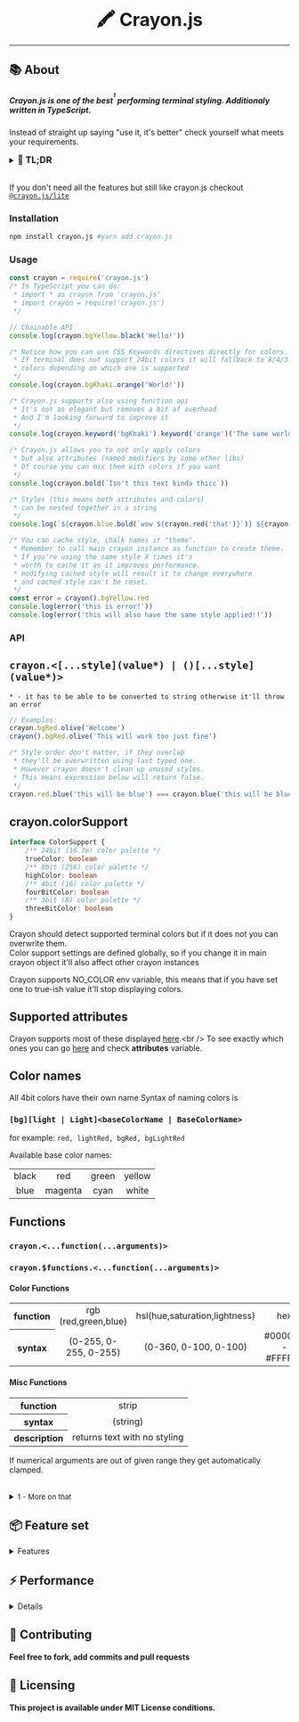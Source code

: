 <font size="6"><p align="center"><b>🖍️ Crayon.js</b></p></font>
<hr />

## :books: About
##### Crayon.js is **one of the best**<sup><sup>1</sup></sup> performing terminal styling. Additionaly written in TypeScript.

Instead of straight up saying "use it, it's better" check yourself what meets your requirements.

<details>
<summary><font size="3"><b>📖 TL;DR</b></font></summary>
<h4>🖍️ crayon.js has:</h4>
<font size="3.5">
  <ul>
    <li>⚡ High performance</li>
    <li>📦 No dependencies</li>
    <li>⏱️ Low import times</li>
    <li>🦄 Automatic color support & fallbacking</li>
    <li>🔗 Supported nesting & chaining</li>
    <li>🌈 8bit (256) and 24bit (16.7m) color support</li>
    <li>🌟 Emojis, really just bcs of that you should star this repo</li>
  </ul>
</font>
</details>

<br />

If you don't need all the features but still like crayon.js checkout [`@crayon.js/lite`](https://github.com/Im-Beast/crayon.js/tree/lite)

### Installation
```bash
npm install crayon.js #yarn add crayon.js
```
### Usage
```ts
const crayon = require('crayon.js')
/* In TypeScript you can do: 
 * import * as crayon from 'crayon.js'
 * import crayon = require('crayon.js')
 */

// Chainable API
console.log(crayon.bgYellow.black('Hello!'))

/* Notice how you can use CSS Keywords directives directly for colors.
 * If terminal does not support 24bit colors it will fallback to 8/4/3 bit or none
 * colors depending on which one is supported
 */
console.log(crayon.bgKhaki.orange('World!'))

/* Crayon.js supports also using function api
 * It's not as elegant but removes a bit of overhead
 * And I'm looking forward to improve it
 */
console.log(crayon.keyword('bgKhaki').keyword('orange')('The same world!'))

/* Crayon.js allows you to not only apply colors
 * but also attributes (named modifiers by some other libs)
 * Of course you can mix them with colors if you want
 */
console.log(crayon.bold(`Isn't this text kinda thicc`))

/* Styles (this means both attributes and colors)
 * can be nested together in a string
 */
console.log(`${crayon.blue.bold(`wow ${crayon.red('that')}`)} ${crayon.yellow('is kinda cool')}`)

/* You can cache style, chalk names it "theme".
 * Remember to call main crayon instance as function to create theme.
 * If you're using the same style X times it's
 * worth to cache it as it improves performance.
 * modifying cached style will result it to change everywhere
 * and cached style can't be reset.
 */
const error = crayon().bgYellow.red
console.log(error('this is error!'))
console.log(error('this will also have the same style applied!!'))
```

### API

## ``crayon.<[...style](value*) | ()[...style](value*)>``
``* - it has to be able to be converted to string otherwise it'll throw an error``
```js
// Examples:
crayon.bgRed.olive('Welcome')
crayon().bgRed.olive('This will work too just fine')
```

```js
/* Style order don't matter, if they overlap
 * they'll be overwritten using last typed one.
 * However crayon doesn't clean up unused styles.
 * This means expression below will return false.
 */
crayon.red.blue('this will be blue') === crayon.blue('this will be blue')
```

## crayon.colorSupport
```ts
interface ColorSupport {
	/** 24bit (16.7m) color palette */
	trueColor: boolean
	/** 8bit (256) color palette */
	highColor: boolean
	/** 4bit (16) color palette */
	fourBitColor: boolean
	/** 3bit (8) color palette */
	threeBitColor: boolean
}
```
Crayon should detect supported terminal colors but if it does not you can overwrite them. <br />
Color support settings are defined globally, so if you change it in main crayon object it'll also affect other crayon instances

Crayon supports NO_COLOR env variable, this means that if you have set one to true-ish value it'll stop displaying colors.

## Supported attributes
Crayon supports most of these displayed [here](https://en.wikipedia.org/wiki/ANSI_escape_code#SGR_(Select_Graphic_Rendition)_parameters).<br />
To see exactly which ones you can go [here](src/styles.ts) and check <b>attributes</b> variable.
## Color names
All 4bit colors have their own name
Syntax of naming colors is
### `[bg][light | Light]<baseColorName | BaseColorName>`
for example:
``red, lightRed, bgRed, bgLightRed``

Available base color names:

<table>
  <tr align="center">
    <td>black</td>
    <td>red</td>
    <td>green</td>
    <td>yellow</td>
  </tr>
  <tr align="center">
    <td>blue</td>
    <td>magenta</td>
    <td>cyan</td>
    <td>white</td>
  </tr>
</table>

## Functions

### `crayon.<...function(...arguments)>`
### `crayon.$functions.<...function(...arguments)>`

#### Color Functions
<table>
  <tr align="center">
    <th>function</th>
    <td>rgb (red,green,blue)</td>
    <td>hsl(hue,saturation,lightness)</td>
    <td>hex</td>
    <td>ansi3</td>
    <td>ansi4</td>
    <td>ansi8</td>
    <td>keyword</td>
  </tr>
  <tr align="center">
    <th>syntax</th>
    <td>(0-255, 0-255, 0-255)</td>
    <td>(0-360, 0-100, 0-100)</td>
    <td>#000000 - #FFFFFF</td>
    <td>0-7</td>
    <td>0-15</td>
    <td>0-255</td>
    <td><a href="https://github.com/bahamas10/css-color-names/blob/master/css-color-names.json">keyword</a></td>
  </tr>
</table>

#### Misc Functions
<table>
  <tr align="center">
    <th>function</th>
    <td>strip</td>
  </tr>
  <tr align="center">
    <th>syntax</th>
    <td>(string)</td>
  </tr>
    <tr align="center">
    <th>description</th>
    <td>returns text with no styling</td>
  </tr>
</table>

If numerical arguments are out of given range they get automatically clamped.

<br/>
<details>
<summary><font size="2">1 - More on that</font></summary>

<b>X</b> packages define themself as the fastest one, however most of them just lie. <br /> <br />
<b>Kleur</b> and <b>ansi-colors</b> advertise themself as "The fastest Node.js library for terminal styling". <br /> However in later tests they fall far behind chalk, which is probably the most popular package for that right now. <br /> <br />
Don't get me wrong, I have nothing to the authors of them but they either provide outdated info (chalk 3.0 received very big performance boost) or straight lie.
</details>

## :package: Feature set
<details>
  <summary>Features</summary>
  <br />
  <table>
    <tr align="center">
      <th>Feature</th>
      <th>crayon.js</th>
      <th>chalk</th>
      <th>ansi-colors</th>
      <th>kleur</th>
    </tr>
    <tr align="center">
      <th>Color fallback <sub><sup>(conversion/detection)</sup></sub></th>
        <th>:heavy_check_mark: </th>
        <th>:heavy_check_mark: <sub><sup>(missing 8->4bit)</sup></sub> </th>
        <th>:heavy_multiplication_x: <sub><sup>(only using external libs)</sup></sub></th>
        <th>:heavy_multiplication_x: <sub><sup>(only using external libs)</sup></sub></th>
    </tr>
    <tr align="center">
      <th>Atrributes <sub><sup>(Modifiers)</sup></sub></th>
        <th>:heavy_check_mark:</th>
        <th>:heavy_check_mark:</th>
        <th>:heavy_check_mark:</th>
        <th>:heavy_check_mark:</th>
    </tr>
    <tr align="center">
      <th>4bit <sub><sup>(16)</sup></sub></th>
        <th>:heavy_check_mark:</th>
        <th>:heavy_check_mark:</th>
        <th>:heavy_check_mark:</th>
        <th>:heavy_check_mark:</th>
    </tr>
    <tr align="center">
      <th>8bit <sub><sup>(HighColor)</sup></sub></th>
        <th>:heavy_check_mark:</th>
        <th>:heavy_check_mark:</th>
        <th>:heavy_multiplication_x:</th>
        <th>:heavy_multiplication_x:</th>
    </tr>
    <tr align="center">
      <th>24bit <sub><sup>(TrueColor)</sup></sub></th>
        <th>:heavy_check_mark:</th>
        <th>:heavy_check_mark:</th>
        <th>:heavy_multiplication_x:</th>
        <th>:heavy_multiplication_x:</th>
    </tr>
    <tr align="center">
      <th>Doesn't extend prototype</th>
        <th>:heavy_check_mark:</th>
        <th>:heavy_check_mark:</th>
        <th>:heavy_check_mark:</th>
        <th>:heavy_check_mark:</th>
    </tr>
    <tr align="center">
      <th>Nested styling</th>
        <th>:heavy_check_mark:</th>
        <th>:heavy_check_mark:</th>
        <th>:heavy_check_mark:</th>
        <th>:heavy_check_mark:</th>
    </tr>
    <tr align="center">
      <th>Full Typescript/<br />Autocompletion support</th>
        <th>:heavy_check_mark:</th>
        <th>:heavy_multiplication_x:</th>
        <th>:heavy_multiplication_x:</th>
        <th>:heavy_multiplication_x:</th>
    </tr>
  </table>
</details>

## :zap: Performance
<details>

  ##### Methodology:
  All tests were done on my PC which is not in any way fast.

  Require times have been measured using [this script](/test/require-times.js). <br />
  Access and render performance have been measured using [this script](/test/benchmark.ts).

  Best performing subject (*± 10%*) has been marked with bold font

  ##### Results:

  <table>
    <tr align="center">
      <th>Test subject</th>
      <th>⏱️ Require times (ms)</th>
      <th>🧪 Access time (kops)</th>
      <th>🖍️ Render test (kops)</th>
    </tr>
    <tr align="center">
      <td>crayon.js (chain)</td>
      <td rowspan="3"><b color="green">6.6 ±0.13<b></td>
      <td>246</td>
      <td>18</td>
    </tr>
    <tr align="center">
      <td>crayon.js (func)</td>
      <td>450</td>
      <td>20</td>
    </tr>
    <tr align="center">
      <td>crayon.js (cached)</td>
      <td><b color="green">4000</b></td>
      <td><b color="green">22</b></td>
    </tr>
    <tr align="center">
      <td>chalk (chain)</td>
      <td rowspan="2">8.8 ±1.22</td>
      <td>3333</td>
      <td>16</td>
    </tr>
    <tr align="center">
      <td>chalk (cached)</td>
      <td><b color="green">4000</b></td>
      <td><b color="green">21</b></td>
    </tr>
    <tr align="center">
      <td>ansi-colors (chain)</td>
      <td rowspan="2">6.9 ±0.60</td>
      <td>199</td>
      <td>14</td>
    </tr>
    <tr align="center">
      <td>ansi-colors (cached)</td>
      <td>788</td>
      <td>16</td>
    </tr>
    <tr align="center">
      <td>kleur</td>
      <td><b color="green">6.1 ±0.05</b></td>
      <td>495</td>
      <td>15</td>
    </tr>
  </table>

</details>

## :handshake: Contributing
#### Feel free to fork, add commits and pull requests

## :memo: Licensing
#### This project is available under MIT License conditions.